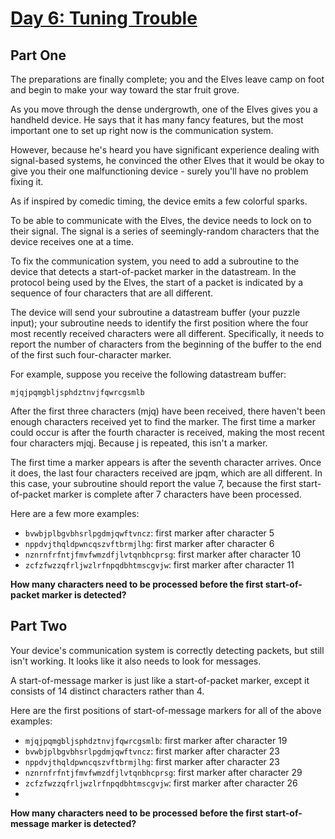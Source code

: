 # [Day 6: Tuning Trouble](https://adventofcode.com/2022/day/6)

## Part One

The preparations are finally complete; you and the Elves leave camp on foot and begin to make your way toward the star fruit grove.

As you move through the dense undergrowth, one of the Elves gives you a handheld device. He says that it has many fancy features, but the most important one to set up right now is the communication system.

However, because he's heard you have significant experience dealing with signal-based systems, he convinced the other Elves that it would be okay to give you their one malfunctioning device - surely you'll have no problem fixing it.

As if inspired by comedic timing, the device emits a few colorful sparks.

To be able to communicate with the Elves, the device needs to lock on to their signal. The signal is a series of seemingly-random characters that the device receives one at a time.

To fix the communication system, you need to add a subroutine to the device that detects a start-of-packet marker in the datastream. In the protocol being used by the Elves, the start of a packet is indicated by a sequence of four characters that are all different.

The device will send your subroutine a datastream buffer (your puzzle input); your subroutine needs to identify the first position where the four most recently received characters were all different. Specifically, it needs to report the number of characters from the beginning of the buffer to the end of the first such four-character marker.

For example, suppose you receive the following datastream buffer:

```
mjqjpqmgbljsphdztnvjfqwrcgsmlb
```

After the first three characters (mjq) have been received, there haven't been enough characters received yet to find the marker. The first time a marker could occur is after the fourth character is received, making the most recent four characters mjqj. Because j is repeated, this isn't a marker.

The first time a marker appears is after the seventh character arrives. Once it does, the last four characters received are jpqm, which are all different. In this case, your subroutine should report the value 7, because the first start-of-packet marker is complete after 7 characters have been processed.

Here are a few more examples:

 - `bvwbjplbgvbhsrlpgdmjqwftvncz`: first marker after character 5
 - `nppdvjthqldpwncqszvftbrmjlhg`: first marker after character 6
 - `nznrnfrfntjfmvfwmzdfjlvtqnbhcprsg`: first marker after character 10
 - `zcfzfwzzqfrljwzlrfnpqdbhtmscgvjw`: first marker after character 11
  
**How many characters need to be processed before the first start-of-packet marker is detected?**

## Part Two

Your device's communication system is correctly detecting packets, but still isn't working. It looks like it also needs to look for messages.

A start-of-message marker is just like a start-of-packet marker, except it consists of 14 distinct characters rather than 4.

Here are the first positions of start-of-message markers for all of the above examples:

 - `mjqjpqmgbljsphdztnvjfqwrcgsmlb`: first marker after character 19
 - `bvwbjplbgvbhsrlpgdmjqwftvncz`: first marker after character 23
 - `nppdvjthqldpwncqszvftbrmjlhg`: first marker after character 23
 - `nznrnfrfntjfmvfwmzdfjlvtqnbhcprsg`: first marker after character 29
 - `zcfzfwzzqfrljwzlrfnpqdbhtmscgvjw`: first marker after character 26
 - 
**How many characters need to be processed before the first start-of-message marker is detected?**